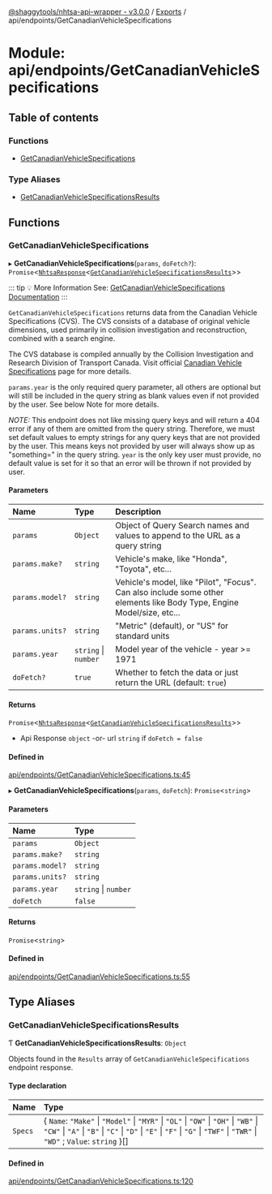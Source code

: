 [@shaggytools/nhtsa-api-wrapper - v3.0.0](../index.md) / [Exports](../modules.md) / api/endpoints/GetCanadianVehicleSpecifications

# Module: api/endpoints/GetCanadianVehicleSpecifications

## Table of contents

### Functions

- [GetCanadianVehicleSpecifications](api_endpoints_GetCanadianVehicleSpecifications.md#getcanadianvehiclespecifications)

### Type Aliases

- [GetCanadianVehicleSpecificationsResults](api_endpoints_GetCanadianVehicleSpecifications.md#getcanadianvehiclespecificationsresults)

## Functions

### GetCanadianVehicleSpecifications

▸ **GetCanadianVehicleSpecifications**(`params`, `doFetch?`): `Promise`<[`NhtsaResponse`](api_types.md#nhtsaresponse)<[`GetCanadianVehicleSpecificationsResults`](api_endpoints_GetCanadianVehicleSpecifications.md#getcanadianvehiclespecificationsresults)\>\>

::: tip :bulb: More Information
See: [GetCanadianVehicleSpecifications Documentation](/api/get-canadian-vehicle-specifications)
:::

`GetCanadianVehicleSpecifications` returns data from the Canadian Vehicle Specifications (CVS).
The CVS consists of a database of original vehicle dimensions, used primarily in
collision investigation and reconstruction, combined with a search engine.

The CVS database is compiled annually by the Collision Investigation and Research Division of
Transport Canada. Visit official
[Canadian Vehicle Specifications](http://www.carsp.ca/research/resources/safety-sources/canadian-vehicle-specifications/)
page for more details.

`params.year` is the only required query parameter, all others are optional but will still be
included in the query string as blank values even if not provided by the user.
See below Note for more details.

_NOTE:_ This endpoint does not like missing query keys and will return a 404 error if any of
them are omitted from the query string. Therefore, we must set default values to empty strings
for any query keys that are not provided by the user. This means keys not provided by user will
always show up as "something=" in the query string. `year` is the only key user must provide,
no default value is set for it so that an error will be thrown if not provided by user.

#### Parameters

| Name | Type | Description |
| :------ | :------ | :------ |
| `params` | `Object` | Object of Query Search names and values to append to the URL as a query string |
| `params.make?` | `string` | Vehicle's make, like "Honda", "Toyota", etc... |
| `params.model?` | `string` | Vehicle's model, like "Pilot", "Focus". Can also include some other elements like Body Type, Engine Model/size, etc... |
| `params.units?` | `string` | "Metric" (default), or "US" for standard units |
| `params.year` | `string` \| `number` | Model year of the vehicle - year >= 1971 |
| `doFetch?` | ``true`` | Whether to fetch the data or just return the URL (default: `true`) |

#### Returns

`Promise`<[`NhtsaResponse`](api_types.md#nhtsaresponse)<[`GetCanadianVehicleSpecificationsResults`](api_endpoints_GetCanadianVehicleSpecifications.md#getcanadianvehiclespecificationsresults)\>\>

- Api
Response `object` -or- url `string` if `doFetch = false`

#### Defined in

[api/endpoints/GetCanadianVehicleSpecifications.ts:45](https://github.com/ShaggyTech/nhtsa-api-wrapper/blob/158685c/packages/lib/src/api/endpoints/GetCanadianVehicleSpecifications.ts#L45)

▸ **GetCanadianVehicleSpecifications**(`params`, `doFetch`): `Promise`<`string`\>

#### Parameters

| Name | Type |
| :------ | :------ |
| `params` | `Object` |
| `params.make?` | `string` |
| `params.model?` | `string` |
| `params.units?` | `string` |
| `params.year` | `string` \| `number` |
| `doFetch` | ``false`` |

#### Returns

`Promise`<`string`\>

#### Defined in

[api/endpoints/GetCanadianVehicleSpecifications.ts:55](https://github.com/ShaggyTech/nhtsa-api-wrapper/blob/158685c/packages/lib/src/api/endpoints/GetCanadianVehicleSpecifications.ts#L55)

## Type Aliases

### GetCanadianVehicleSpecificationsResults

Ƭ **GetCanadianVehicleSpecificationsResults**: `Object`

Objects found in the `Results` array of `GetCanadianVehicleSpecifications` endpoint response.

#### Type declaration

| Name | Type |
| :------ | :------ |
| `Specs` | { `Name`: ``"Make"`` \| ``"Model"`` \| ``"MYR"`` \| ``"OL"`` \| ``"OW"`` \| ``"OH"`` \| ``"WB"`` \| ``"CW"`` \| ``"A"`` \| ``"B"`` \| ``"C"`` \| ``"D"`` \| ``"E"`` \| ``"F"`` \| ``"G"`` \| ``"TWF"`` \| ``"TWR"`` \| ``"WD"`` ; `Value`: `string`  }[] |

#### Defined in

[api/endpoints/GetCanadianVehicleSpecifications.ts:120](https://github.com/ShaggyTech/nhtsa-api-wrapper/blob/158685c/packages/lib/src/api/endpoints/GetCanadianVehicleSpecifications.ts#L120)
